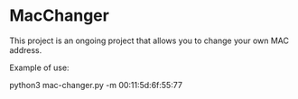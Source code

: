 # MacChanger
This project is an ongoing project that allows you to change your own MAC address.

Example of use:

python3 mac-changer.py -m 00:11:5d:6f:55:77
